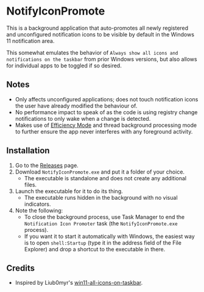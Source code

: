 # NotifyIconPromote

This is a background application that auto-promotes all newly registered and unconfigured notification icons to be visible by default in the Windows 11 notification area.

This somewhat emulates the behavior of `Always show all icons and notifications on the taskbar` from prior Windows versions, but also allows for individual apps to be toggled if so desired.

## Notes

* Only affects unconfigured applications; does not touch notification icons the user have already modified the behaviour of.
* No performance impact to speak of as the code is using registry change notifications to only wake when a change is detected.
* Makes use of [Efficiency Mode](https://devblogs.microsoft.com/performance-diagnostics/reduce-process-interference-with-task-manager-efficiency-mode/) and thread background processing mode to further ensure the app never interferes with any foreground activity.

## Installation

1. Go to the [Releases](https://github.com/Aemony/NotifyIconPromote/releases/latest) page.
2. Download `NotifyIconPromote.exe` and put it a folder of your choice.
   * The executable is standalone and does not create any additional files.
3. Launch the executable for it to do its thing.
   * The executable runs hidden in the background with no visual indicators.
4. Note the following:
   * To close the background process, use Task Manager to end the `Notification Icon Promoter` task (the `NotifyIconPromote.exe` process).
   * If you want it to start it automatically with Windows, the easiest way is to open `shell:Startup` (type it in the address field of the File Explorer) and drop a shortcut to the executable in there.

## Credits

* Inspired by Liub0myr's [win11-all-icons-on-taskbar](https://github.com/Liub0myr/win11-all-icons-on-taskbar).
